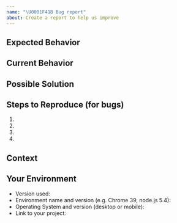 ```yaml
---
name: "\U0001F41B Bug report"
about: Create a report to help us improve
---
```


<!-- NOTE: This is just a template (guideline) for to file an issue, so there is
     no required field in this template. -->
<!-- Provide a general summary of the issue in the Title above -->

## Expected Behavior

<!-- If you're describing a bug, tell us what should happen -->
<!-- If you're suggesting a change/improvement, tell us how it should work -->

## Current Behavior

<!-- If describing a bug, tell us what happens instead of the expected behavior -->
<!-- If suggesting a change/improvement, explain the difference from current behavior -->

## Possible Solution

<!-- Not obligatory, but suggest a fix/reason for the bug, -->
<!-- or ideas how to implement the addition or change -->

## Steps to Reproduce (for bugs)

<!-- Provide a link to a live example, or an unambiguous set of steps to -->
<!-- reproduce this bug. Include code to reproduce, if relevant -->
1.
2.
3.
4.

## Context

<!-- How has this issue affected you? What are you trying to accomplish? -->
<!-- Providing context helps us come up with a solution that is most useful in the real world -->

## Your Environment

<!-- Include as many relevant details about the environment you experienced the bug in -->
* Version used:
* Environment name and version (e.g. Chrome 39, node.js 5.4):
* Operating System and version (desktop or mobile):
* Link to your project:
